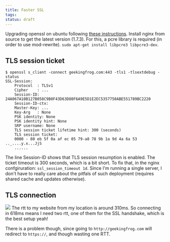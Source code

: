```yaml
---
title: Faster SSL
tags: 
status: draft
---
```


Upgrading openssl on ubuntu following [these instructions](http://sandilands.info/sgordon/upgrade-latest-version-openssl-on-ubuntu).
Install nginx from source to get the latest version (1.7.3). For this, a pcre library is required (in order to use mod-rewrite). `sudo apt-get install libpcre3 libpcre3-dev`.

## TLS session ticket
```
$ openssl s_client -connect geekingfrog.com:443 -tls1 -tlsextdebug -status
SSL-Session:
    Protocol  : TLSv1
    Cipher    : ...
    Session-ID: 24A067A10B127B058C9B0F43D63D80F6A9E5D1E2EC5357750ABE551789BC2220
    Session-ID-ctx: 
    Master-Key: ...
    Key-Arg   : None
    PSK identity: None
    PSK identity hint: None
    SRP username: None
    TLS session ticket lifetime hint: 300 (seconds)
    TLS session ticket:
    0000 - 80 eb 5f 0a af ec 05 79-a8 78 9b 1a 9d 4a 6a 53   .._....y.x...JjS
	......
```
The line Session-ID shows that TLS session resumption is enabled. The ticket timeout is 300 seconds, which is a bit short. To fix that, in the nginx confgiruration: `ssl_session_timeout 1d`.
Since I'm running a single server, I don't have to really care about the pitfals of such deployment (requires shared cache and updates otherwise).


## TLS connection
![](/static/images/2014/12/tlsConnection.jpg)
The rtt to my website from my location is around 310ms. So connecting in 618ms means I need two rtt, one of them for the SSL handshake, which is the best setup yeah!

There is a problem though, since going to `http://geekingfrog.com` will redirect to `https://`, and though wasting one RTT.



